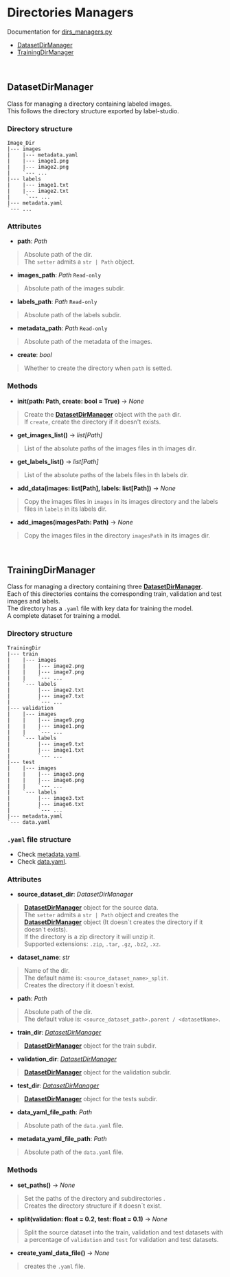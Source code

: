 # Directories Managers
Documentation for [dirs_managers.py](../../../yoloModelManager/src/filesystem/dirs_managers.py)
- [DatasetDirManager](#datasetdirmanager)
-  [TrainingDirManager](#trainingdirmanager)

<br>

## DatasetDirManager
Class for managing a directory containing labeled images.  
This follows the directory structure exported by label-studio.  
### Directory structure
```
Image_Dir
|--- images
|    |--- metadata.yaml
|    |--- image1.png
|    |--- image2.png
|    `--- ...
|--- labels
|    |--- image1.txt
|    |--- image2.txt
|     `--- ...
|--- metadata.yaml
`--- ...
```
### Attributes
- **path**: *Path*  
> Absolute path of the dir.  
> The ```setter``` admits a ```str | Path``` object.  
- **images_path**: *Path* ```Read-only```  
> Absolute path of the images subdir.  
- **labels_path**: *Path* ```Read-only```  
> Absolute path of the labels subdir.  
- **metadata_path**: *Path* ```Read-only```  
> Absolute path of the metadata of the images.  
- **create**: *bool*  
> Whether to create the directory when ```path``` is setted.  
### Methods
- **__init__(path: Path, create: bool = True)** -> *None*
> Create the [**DatasetDirManager**](#datasetdirmanager) object with the ```path``` dir.  
If ```create```, create the directory if it doesn't exists.  
- **get_images_list()** -> *list[Path]*  
> List of the absolute paths of the images files in th images dir.  
- **get_labels_list()** -> *list[Path]*
> List of the absolute paths of the labels files in th labels dir.  
- **add_data(images: list[Path], labels: list[Path])** -> *None*
> Copy the images files in ```images``` in its images directory and the labels files in ```labels``` in its labels dir.  
- **add_images(imagesPath: Path)** -> *None*
> Copy the images files in the directory ```imagesPath``` in its images dir.  

<br>

## TrainingDirManager
Class for managing a directory containing three [**DatasetDirManager**](#datasetdirmanager).  
Each of this directories  contains the corresponding train, validation and test images and labels.  
The directory has a ```.yaml``` file with key data for training the model.  
A complete dataset for training a model.  
### Directory structure
```
TrainingDir
|--- train
|    |--- images
|    |    |--- image2.png
|    |    |--- image7.png
|    |    `--- ...
|    `--- labels
|         |--- image2.txt
|         |--- image7.txt
|         `--- ...
|--- validation
|    |--- images
|    |    |--- image9.png
|    |    |--- image1.png
|    |    `--- ...
|    `--- labels
|         |--- image9.txt
|         |--- image1.txt
|         `--- ...
|--- test
|    |--- images
|    |    |--- image3.png
|    |    |--- image6.png
|    |    `--- ...
|    `--- labels
|         |--- image3.txt
|         |--- image6.txt
|         `--- ...
|--- metadata.yaml
`--- data.yaml
```
### ```.yaml``` file structure
- Check [metadata.yaml](../../examples/model.metadata.yaml).  
- Check [data.yaml](../../examples/modelTraining.data.yaml).  

### Attributes
- **source_dataset_dir**: *DatasetDirManager*  
> [**DatasetDirManager**](#datasetdirmanager) object for the source data.  
> The ```setter``` admits a ```str | Path``` object and creates the [**DatasetDirManager**](#datasetdirmanager) object (It doesn\`t creates the directory if it doesn\`t exists).  
> If the directory is a zip directory it will unzip it.  
> Supported extensions: ```.zip```, ```.tar```, ```.gz```, ```.bz2```, ```.xz```.  
- **dataset_name**: *str*
> Name of the dir.  
> The default name is: ```<source_dataset_name>_split```.  
> Creates the directory if it doesn`t exist.  
- **path**: *Path*  
> Absolute path of the dir.  
> The default value is: ```<source_dataset_path>.parent / <datasetName>```.  
- **train_dir**: *[DatasetDirManager](#datasetdirmanager)*  
> [**DatasetDirManager**](#datasetdirmanager) object for the train subdir.  
- **validation_dir**: *[DatasetDirManager](#datasetdirmanager)*  
> [**DatasetDirManager**](#datasetdirmanager) object for the validation subdir.  
- **test_dir**: *[DatasetDirManager](#datasetdirmanager)*  
> [**DatasetDirManager**](#datasetdirmanager) object for the tests subdir.  
- **data_yaml_file_path**: *Path*  
> Absolute path of the ```data.yaml``` file.  
- **metadata_yaml_file_path**: *Path*  
> Absolute path of the ```data.yaml``` file.  
### Methods
- **set_paths()** -> *None*  
> Set the paths of the directory and subdirectories .  
> Creates the directory structure if it doesn`t exist.  
- **split(validation: float = 0.2, test: float = 0.1)** -> *None*
> Split the source dataset into the train, validation and test datasets with a percentage of ```validation``` and ```test``` for validation and test datasets.  
- **create_yaml_data_file()** -> *None*
> creates the ```.yaml``` file.  
